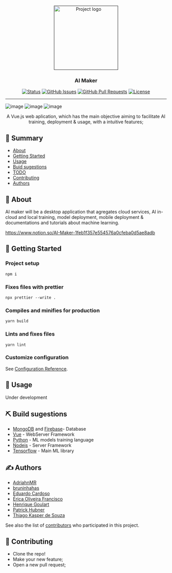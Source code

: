 <p align="center">
  <a href="" rel="noopener">
 <img width=200px src="https://user-images.githubusercontent.com/83460816/188367621-2e70843d-1d39-4726-9ba1-a9fa8ce33c8f.png" alt="Project logo"></a>
</p>

<h3 align="center">AI Maker</h3>

<div align="center">

[![Status](https://img.shields.io/badge/status-active-success.svg)]()
[![GitHub Issues](https://img.shields.io/github/issues/ThiagoKS-7/AI-maker.svg)](https://github.com/ThiagoKS-7/AI-maker/issues)
[![GitHub Pull Requests](https://img.shields.io/github/issues-pr/ThiagoKS-7/AI-maker.svg)](https://github.com/ThiagoKS-7/AI-maker/pulls)
[![License](https://img.shields.io/badge/license-GNUv3-blue.svg)](/LICENSE)

</div>

---

![image](https://user-images.githubusercontent.com/83460816/197322995-0226e54f-762d-4b68-89c0-94aebb915805.png)
![image](https://user-images.githubusercontent.com/83460816/209750482-1f849dc5-e1f1-45ca-8bc2-2a0aee0b0178.png)
![image](https://user-images.githubusercontent.com/83460816/209750708-eb3f490d-fc2a-4934-a2f5-2bb3ffb83a8b.png)

<p align="center"> A Vue.js web aplication, which has the main objective aiming to facilitate AI training, deployment & usage, with a intuitive features;
    <br> 
</p>

## 📝 Summary

- [About](#about)
- [Getting Started](#getting_started)
- [Usage](#usage)
- [Buid sugestions](#built_using)
- [TODO](./TODO.md)
- [Contributing](./CONTRIBUTING.md)
- [Authors](#authors)

## 🧐 About <a name = "about"></a>

AI maker will be a desktop application that agregates cloud services, AI in-cloud and local training, model deployment,
mobile deployment & documentations and tutorials about machine learning.

https://www.notion.so/AI-Maker-1feb1f357e554576a0cfeba0d5ae8adb

## 🏁 Getting Started <a name = "getting_started"></a>

### Project setup

```
npm i
```

### Fixes files with prettier

```
npx prettier --write .
```

### Compiles and minifies for production

```
yarn build
```

### Lints and fixes files

```
yarn lint
```

### Customize configuration

See [Configuration Reference](https://cli.vuejs.org/config/).

## 🎈 Usage <a name="usage"></a>

Under development

## ⛏️ Build sugestions <a name = "built_using"></a>

- [MongoDB](https://www.mongodb.com/) and [Firebase](https://firebase.google.com)- Database
- [Vue](https://vuejs.org) - WebServer Framework
- [Python](https://www.python.org) - ML models training language
- [Nodejs](https://nodejs.org/en/) - Server Framework
- [Tensorflow](https://www.tensorflow.org/resources/models-datasets) - Main ML library

## ✍️ Authors <a name = "authors"></a>

- [AdriahnMR](https://github.com/AdriahnMR)
- [bruninhahas](https://github.com/bruninhahas)
- [Eduardo Cardoso](https://github.com/Eduardocardosodev)
- [Érica Oliveira Francisco](https://github.com/ericaolifra)
- [Henrique Goulart](https://github.com/henriqgoulart)
- [Patrick Hubner](https://github.com/PatrickHubner)
- [Thiago Kasper de Souza](https://github.com/ThiagoKS-7)

See also the list of [contributors](https://github.com/ThiagoKS-7/Ai-maker/contributors) who participated in this project.

## 🎉 Contributing <a name = "contributing"></a>

- Clone the repo!
- Make your new feature;
- Open a new pull request;
